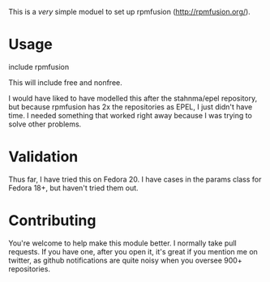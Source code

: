 This is a *very* simple moduel to set up rpmfusion (http://rpmfusion.org/).


# Usage

include rpmfusion

This will include free and nonfree.


I would have liked to have modelled this after the stahnma/epel repository, but because rpmfusion has 2x the repositories as EPEL, I just didn't have time. I needed something that worked right away because I was trying to solve other problems.

# Validation

Thus far, I have tried this on Fedora 20. I have cases in the params class for Fedora 18+, but haven't tried them out.


# Contributing

You're welcome to help make this module better. I normally take pull requests. If you have one, after you open it, it's great if you mention me on twitter, as github notifications are quite noisy when you oversee 900+ repositories.

